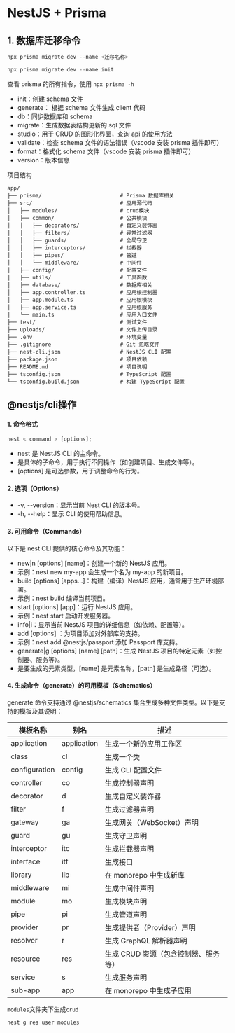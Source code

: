 # NestJS + Prisma

## 1. 数据库迁移命令

```ts
npx prisma migrate dev --name <迁移名称>

npx prisma migrate dev --name init
```

查看 prisma 的所有指令，使用 `npx prisma -h`

- init：创建 schema 文件
- generate： 根据 schema 文件生成 client 代码
- db：同步数据库和 schema
- migrate：生成数据表结构更新的 sql 文件
- studio：用于 CRUD 的图形化界面，查询 api 的使用方法
- validate：检查 schema 文件的语法错误（vscode 安装 prisma 插件即可）
- format：格式化 schema 文件（vscode 安装 prisma 插件即可）
- version：版本信息

项目结构

```
app/
├── prisma/                         # Prisma 数据库相关
├── src/                            # 应用源代码
│   ├── modules/                    # crud模块
│   ├── common/                     # 公共模块
│   │   ├── decorators/             # 自定义装饰器
│   │   ├── filters/                # 异常过滤器
│   │   ├── guards/                 # 全局守卫
│   │   ├── interceptors/           # 拦截器
│   │   ├── pipes/                  # 管道
│   │   └── middleware/             # 中间件
│   ├── config/                     # 配置文件
│   ├── utils/                      # 工具函数
│   ├── database/                   # 数据库相关
│   ├── app.controller.ts           # 应用根控制器
│   ├── app.module.ts               # 应用根模块
│   ├── app.service.ts              # 应用根服务
│   └── main.ts                     # 应用入口文件
├── test/                           # 测试文件
├── uploads/                        # 文件上传目录
├── .env                            # 环境变量
├── .gitignore                      # Git 忽略文件
├── nest-cli.json                   # NestJS CLI 配置
├── package.json                    # 项目依赖
├── README.md                       # 项目说明
├── tsconfig.json                   # TypeScript 配置
└── tsconfig.build.json             # 构建 TypeScript 配置
```

## @nestjs/cli操作

#### 1. 命令格式

```ts
nest < command > [options];
```

- nest 是 NestJS CLI 的主命令。
- <command> 是具体的子命令，用于执行不同操作（如创建项目、生成文件等）。
- [options] 是可选参数，用于调整命令的行为。

#### 2. 选项（Options）

- -v, --version：显示当前 Nest CLI 的版本号。
- -h, --help：显示 CLI 的使用帮助信息。

#### 3. 可用命令（Commands）

以下是 nest CLI 提供的核心命令及其功能：

- new|n [options] [name]：创建一个新的 NestJS 应用。
- 示例：nest new my-app 会生成一个名为 my-app 的新项目。
- build [options] [apps...]：构建（编译）NestJS 应用，通常用于生产环境部署。
- 示例：nest build 编译当前项目。
- start [options] [app]：运行 NestJS 应用。
- 示例：nest start 启动开发服务器。
- info|i：显示当前 NestJS 项目的详细信息（如依赖、配置等）。
- add [options] <library>：为项目添加对外部库的支持。
- 示例：nest add @nestjs/passport 添加 Passport 库支持。
- generate|g [options] <schematic> [name] [path]：生成 NestJS 项目的特定元素（如控制器、服务等）。
- <schematic> 是要生成的元素类型，[name] 是元素名称，[path] 是生成路径（可选）。

#### 4. 生成命令（generate）的可用模板（Schematics）

generate 命令支持通过 @nestjs/schematics 集合生成多种文件类型。以下是支持的模板及其说明：

| 模板名称      | 别名        | 描述                                 |
| ------------- | ----------- | ------------------------------------ |
| application   | application | 生成一个新的应用工作区               |
| class         | cl          | 生成一个类                           |
| configuration | config      | 生成 CLI 配置文件                    |
| controller    | co          | 生成控制器声明                       |
| decorator     | d           | 生成自定义装饰器                     |
| filter        | f           | 生成过滤器声明                       |
| gateway       | ga          | 生成网关（WebSocket）声明            |
| guard         | gu          | 生成守卫声明                         |
| interceptor   | itc         | 生成拦截器声明                       |
| interface     | itf         | 生成接口                             |
| library       | lib         | 在 monorepo 中生成新库               |
| middleware    | mi          | 生成中间件声明                       |
| module        | mo          | 生成模块声明                         |
| pipe          | pi          | 生成管道声明                         |
| provider      | pr          | 生成提供者（Provider）声明           |
| resolver      | r           | 生成 GraphQL 解析器声明              |
| resource      | res         | 生成 CRUD 资源（包含控制器、服务等） |
| service       | s           | 生成服务声明                         |
| sub-app       | app         | 在 monorepo 中生成子应用             |

`modules`文件夹下生成`crud`

```ts
nest g res user modules
```
